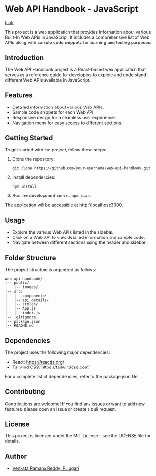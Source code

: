 # Web API Handbook - JavaScript

[Link](https://itsmepvr.github.io/Web-API-Handbook-Js)

This project is a web application that provides information about various Built-In Web APIs in JavaScript. It includes a comprehensive list of Web APIs along with sample code snippets for learning and testing purposes.

## Introduction

The Web API Handbook project is a React-based web application that serves as a reference guide for developers to explore and understand different Web APIs available in JavaScript.

## Features

- Detailed information about various Web APIs.
- Sample code snippets for each Web API.
- Responsive design for a seamless user experience.
- Navigation menu for easy access to different sections.

## Getting Started

To get started with the project, follow these steps:

1. Clone the repository:

   ```bash
   git clone https://github.com/your-username/web-api-handbook.git
   ```
2. Install dependencies:
    ```cd web-api-handbook
    npm install
    ```
3. Run the development server:
    ```npm start```

The application will be accessible at http://localhost:3000.

## Usage

- Explore the various Web APIs listed in the sidebar.
- Click on a Web API to view detailed information and sample code.
- Navigate between different sections using the header and sidebar.

## Folder Structure

The project structure is organized as follows:

    web-api-handbook/
    |-- public/
        |-- images/
    |-- src/
    |   |-- components/
    |   |-- api_details/
    |   |-- styles/
    |   |-- App.js
    |   |-- index.js
    |-- .gitignore
    |-- package.json
    |-- README.md

## Dependencies

The project uses the following major dependencies:

- React: https://reactjs.org/
- Tailwind CSS: https://tailwindcss.com/

For a complete list of dependencies, refer to the package.json file.

## Contributing

Contributions are welcome! If you find any issues or want to add new features, please open an issue or create a pull request.

## License

This project is licensed under the MIT License - see the LICENSE file for details.

## Author

- [Venkata Ramana Reddy, Pulugari](https://itsmepvr.github.io) 
